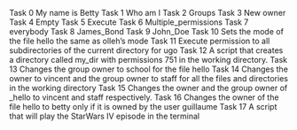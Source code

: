 Task 0 My name is Betty
Task 1 Who am I
Task 2 Groups
Task 3 New owner
Task 4 Empty
Task 5 Execute
Task 6 Multiple_permissions
Task 7 everybody
Task 8 James_Bond
Task 9 John_Doe
Task 10 Sets the mode of the file hello the same as olleh’s mode
Task 11 Execute permission to all subdirectories of the current directory for ugo
Task 12 A script that creates a directory called my_dir with permissions 751 in the working directory.
Task 13 Changes the group owner to school for the file hello
Task 14 Changes the owner to vincent and the group owner to staff for all the files and directories in the working directory
Task 15 Changes the owner and the group owner of _hello to vincent and staff respectively.
Task 16 Changes the owner of the file hello to betty only if it is owned by the user guillaume
Task 17 A script that will play the StarWars IV episode in the terminal
